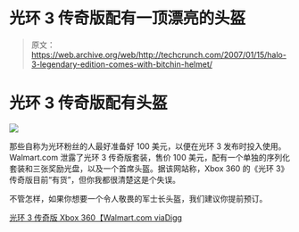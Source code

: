 # 光环 3 传奇版配有一顶漂亮的头盔

> 原文：<https://web.archive.org/web/http://techcrunch.com/2007/01/15/halo-3-legendary-edition-comes-with-bitchin-helmet/>

# 光环 3 传奇版配有头盔

![](img/02be55316825f05de03d5f7c9955b0c9.png)

那些自称为光环粉丝的人最好准备好 100 美元，以便在光环 3 发布时投入使用。Walmart.com 泄露了光环 3 传奇版套装，售价 100 美元，配有一个单独的序列化套装和三张奖励光盘，以及一个首席头盔。据该网站称，Xbox 360 的《光环 3》传奇版目前“有货”，但你我都很清楚这是个失误。

不管怎样，如果你想要一个令人敬畏的军士长头盔，我们建议你提前预订。

[光环 3 传奇版 Xbox 360【Walmart.com via](https://web.archive.org/web/20210302113323/http://www.walmart.com/catalog/product.do?product_id=5515989)[Digg](https://web.archive.org/web/20210302113323/http://www.digg.com/)